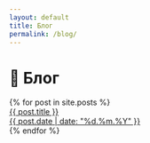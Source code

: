 ```yaml
---
layout: default
title: Блог
permalink: /blog/
---
```


# 📰 Блог

<div class="blog-list">
  {% for post in site.posts %}
    <a class="blog-link" href="{{ site.baseurl }}{{ post.url }}">
      <div class="blog-card">
        <div class="blog-title">{{ post.title }}</div>
        <div class="blog-date">{{ post.date | date: "%d.%m.%Y" }}</div>
      </div>
    </a>
  {% endfor %}
</div>